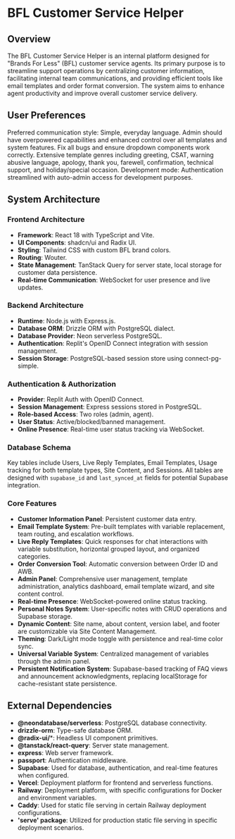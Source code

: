 # BFL Customer Service Helper

## Overview
The BFL Customer Service Helper is an internal platform designed for "Brands For Less" (BFL) customer service agents. Its primary purpose is to streamline support operations by centralizing customer information, facilitating internal team communications, and providing efficient tools like email templates and order format conversion. The system aims to enhance agent productivity and improve overall customer service delivery.

## User Preferences
Preferred communication style: Simple, everyday language.
Admin should have overpowered capabilities and enhanced control over all templates and system features.
Fix all bugs and ensure dropdown components work correctly.
Extensive template genres including greeting, CSAT, warning abusive language, apology, thank you, farewell, confirmation, technical support, and holiday/special occasion.
Development mode: Authentication streamlined with auto-admin access for development purposes.

## System Architecture

### Frontend Architecture
- **Framework**: React 18 with TypeScript and Vite.
- **UI Components**: shadcn/ui and Radix UI.
- **Styling**: Tailwind CSS with custom BFL brand colors.
- **Routing**: Wouter.
- **State Management**: TanStack Query for server state, local storage for customer data persistence.
- **Real-time Communication**: WebSocket for user presence and live updates.

### Backend Architecture
- **Runtime**: Node.js with Express.js.
- **Database ORM**: Drizzle ORM with PostgreSQL dialect.
- **Database Provider**: Neon serverless PostgreSQL.
- **Authentication**: Replit's OpenID Connect integration with session management.
- **Session Storage**: PostgreSQL-based session store using connect-pg-simple.

### Authentication & Authorization
- **Provider**: Replit Auth with OpenID Connect.
- **Session Management**: Express sessions stored in PostgreSQL.
- **Role-based Access**: Two roles (admin, agent).
- **User Status**: Active/blocked/banned management.
- **Online Presence**: Real-time user status tracking via WebSocket.

### Database Schema
Key tables include Users, Live Reply Templates, Email Templates, Usage tracking for both template types, Site Content, and Sessions. All tables are designed with `supabase_id` and `last_synced_at` fields for potential Supabase integration.

### Core Features
- **Customer Information Panel**: Persistent customer data entry.
- **Email Template System**: Pre-built templates with variable replacement, team routing, and escalation workflows.
- **Live Reply Templates**: Quick responses for chat interactions with variable substitution, horizontal grouped layout, and organized categories.
- **Order Conversion Tool**: Automatic conversion between Order ID and AWB.
- **Admin Panel**: Comprehensive user management, template administration, analytics dashboard, email template wizard, and site content control.
- **Real-time Presence**: WebSocket-powered online status tracking.
- **Personal Notes System**: User-specific notes with CRUD operations and Supabase storage.
- **Dynamic Content**: Site name, about content, version label, and footer are customizable via Site Content Management.
- **Theming**: Dark/Light mode toggle with persistence and real-time color sync.
- **Universal Variable System**: Centralized management of variables through the admin panel.
- **Persistent Notification System**: Supabase-based tracking of FAQ views and announcement acknowledgments, replacing localStorage for cache-resistant state persistence.

## External Dependencies

- **@neondatabase/serverless**: PostgreSQL database connectivity.
- **drizzle-orm**: Type-safe database ORM.
- **@radix-ui/***: Headless UI component primitives.
- **@tanstack/react-query**: Server state management.
- **express**: Web server framework.
- **passport**: Authentication middleware.
- **Supabase**: Used for database, authentication, and real-time features when configured.
- **Vercel**: Deployment platform for frontend and serverless functions.
- **Railway**: Deployment platform, with specific configurations for Docker and environment variables.
- **Caddy**: Used for static file serving in certain Railway deployment configurations.
- **'serve' package**: Utilized for production static file serving in specific deployment scenarios.
```